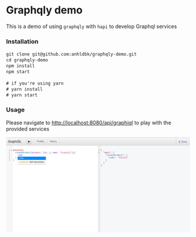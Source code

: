 Graphqly demo
=================

This is a demo of using `graphqly` with `hapi` to develop Graphql services

### Installation

```
git clone git@github.com:anhldbk/graphqly-demo.git
cd graphqly-demo
npm install
npm start

# if you're using yarn
# yarn install
# yarn start

```

### Usage

Please navigate to [http://localhost:8080/api/graphiql](http://localhost:8080/api/graphiql) to play with the provided services

![](doc/graphiql.png)

